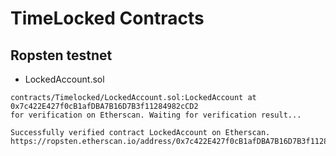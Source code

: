 # TimeLocked Contracts

## **Ropsten testnet**

* LockedAccount.sol
  
```text
contracts/Timelocked/LockedAccount.sol:LockedAccount at 0x7c422E427f0cB1afDBA7B16D7B3f11284982cCD2
for verification on Etherscan. Waiting for verification result...

Successfully verified contract LockedAccount on Etherscan.
https://ropsten.etherscan.io/address/0x7c422E427f0cB1afDBA7B16D7B3f11284982cCD2#code

```